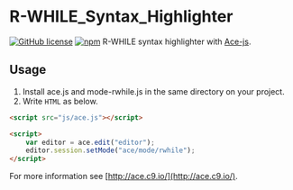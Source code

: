 # R-WHILE_Syntax_Highlighter
[![GitHub license](https://img.shields.io/badge/license-MIT-brightgreen.svg)](https://raw.githubusercontent.com/appleple/document-outliner/master/LICENSE)
[![npm](https://img.shields.io/npm/v/ace-builds.svg)](https://www.npmjs.com/package/ace-builds)
R-WHILE syntax highlighter with [Ace-js](http://ace.c9.io/).

## Usage
1. Install ace.js and mode-rwhile.js in the same directory on your project.
2. Write `HTML` as below.
```html
<script src="js/ace.js"></script>

<script>
    var editor = ace.edit("editor");
    editor.session.setMode("ace/mode/rwhile");
</script>
```
For more information see [http://ace.c9.io/](http://ace.c9.io/).